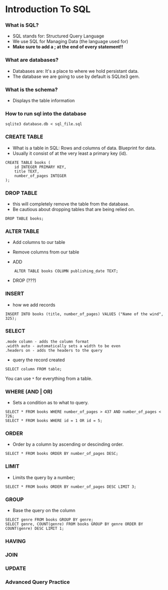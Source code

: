 # Introduction To SQL

### What is SQL?

- SQL stands for: Structured Query Language
- We use SQL for Managing Data (the language used for)
- **Make sure to add a ; at the end of every statement!!**

### What are databases?

- Databases are: It's a place to where we hold persistant data.
- The database we are going to use by default is SQLite3 gem.

### What is the schema?

- Displays the table information

### How to run sql into the database

```
sqlite3 database.db < sql_file.sql
```

### CREATE TABLE

- What is a table in SQL: Rows and columns of data. Blueprint for data.
- Usually it consist of at the very least a primary key (id).

```
CREATE TABLE books (
    id INTEGER PRIMARY KEY,
    title TEXT,
    number_of_pages INTEGER
);
```

### DROP TABLE

- this will completely remove the table from the database.
- Be cautious about dropping tables that are being relied on.

```
DROP TABLE books;
```

### ALTER TABLE

- Add columns to our table
- Remove columns from our table

- ADD

```
    ALTER TABLE books COLUMN publishing_date TEXT;
```

- DROP (???)

### INSERT

- how we add records

```
INSERT INTO books (title, number_of_pages) VALUES ("Name of the wind", 325);
```

### SELECT

```
.mode column - adds the column format
.width auto - automatically sets a width to be even
.headers on - adds the headers to the query
```

- query the record created

```
SELECT column FROM table;
```

You can use `*` for everything from a table.

### WHERE (AND | OR)

- Sets a condition as to what to query.

```
SELECT * FROM books WHERE number_of_pages > 437 AND number_of_pages < 726;
SELECT * FROM books WHERE id = 1 OR id = 5;
```

### ORDER

- Order by a column by ascending or descinding order.

```
SELECT * FROM books ORDER BY number_of_pages DESC;
```

### LIMIT

- Limits the query by a number;

```
SELECT * FROM books ORDER BY number_of_pages DESC LIMIT 3;
```

### GROUP

- Base the query on the column

```
SELECT genre FROM books GROUP BY genre;
SELECT genre, COUNT(genre) FROM books GROUP BY genre ORDER BY COUNT(genre) DESC LIMIT 1;
```

### HAVING

### JOIN

### UPDATE

### Advanced Query Practice

